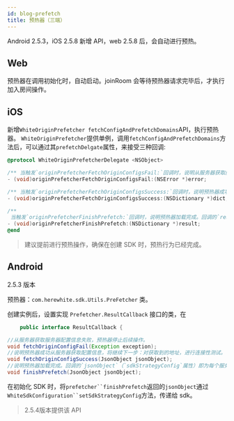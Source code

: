 ```yaml
---
id: blog-prefetch
title: 预热器（三端）
---
```


Android 2.5.3，iOS 2.5.8 新增 API，web 2.5.8 后，会自动进行预热。

## Web

预热器在调用初始化时，自动启动。joinRoom 会等待预热器请求完毕后，才执行加入房间操作。

## iOS

新增`WhiteOriginPrefetcher fetchConfigAndPrefetchDomains`API，执行预热器。
`WhiteOriginPrefetcher`提供单例，调用`fetchConfigAndPrefetchDomains`方法后，可以通过其`prefetchDelgate`属性，来接受三种回调:

```Objective-C
@protocol WhiteOriginPrefetcherDelegate <NSObject>

/** 当触发`originPrefetcherFetchOriginConfigsFail:`回调时，说明从服务器获取服务器配置信息失败，预热器停止不再执行操作。此时与服务器连通性不佳，即使加入房间，也可能会比较慢，或者失败 */
- (void)originPrefetcherFetchOriginConfigsFail:(NSError *)error;

/** 当触发`originPrefetcherFetchOriginConfigsSuccess:`回调时，说明预热器成功从服务器获取配置信息，将继续下一步：对获取到的地址，进行连接性测试。（每个域名的请求超时时间为 30s） */
- (void)originPrefetcherFetchOriginConfigsSuccess:(NSDictionary *)dict;

/**
 当触发`originPrefetcherFinishPrefetch:`回调时，说明预热器加载完成。回调的`result`（`sdkStrategyConfig`属性）即为每个服务器需要最后的连接情况，在初始化sdk时，将该配置信息传递给`WhiteSdkConfiguration`的`sdkStrategyConfig`属性，即可将 native 预热结果，传递给 sdk。 */
- (void)originPrefetcherFinishPrefetch:(NSDictionary *)result;
@end
```

>建议提前进行预热操作，确保在创建 SDK 时，预热行为已经完成。

## Android

2.5.3 版本

预热器：`com.herewhite.sdk.Utils.PreFetcher` 类。

创建实例后，设置实现 `Prefetcher.ResultCallback` 接口的类，在

```Java
    public interface ResultCallback {

//从服务器获取服务器配置信息失败，预热器停止后续操作。
void fetchOriginConfigFail(Exception exception);
//说明预热器成功从服务器获取配置信息，将继续下一步：对获取到的地址，进行连接性测试。（每个域名的请求超时时间为 30s），此处JsonObject为从服务器中获取的配置列表。
void fetchOriginConfigSuccess(JsonObject jsonObject);
//说明预热器加载完成。回调的`jsonObject`（`sdkStrategyConfig`属性）即为每个服务器需要最后的连接情况，在初始化sdk时，将该配置信息传递给`WhiteSdkConfiguration`的`sdkStrategyConfig`属性，即可将 native 预热结果，传递给 sdk。
void finishPrefetch(JsonObject jsonObject);
```

在初始化 SDK 时，将`prefetcher``finishPrefetch`返回的`jsonObject`通过`WhiteSdkConfiguration``setSdkStrategyConfig`方法，传递给 sdk。
>2.5.4版本提供该 API